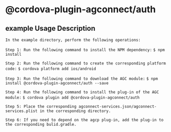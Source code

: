 # @cordova-plugin-agconnect/auth

## example Usage Description

`In the example directory, perform the following operations:`

`Step 1: Run the following command to install the NPM dependency:`
`$ npm install`

`Step 2: Run the following command to create the corresponding platform code:`
`$ cordova platform add ios/android`

`Step 3: Run the following command to download the AGC module:`
`$ npm install @cordova-plugin-agconnect/auth --save`

`Step 4: Run the following command to install the plug-in of the AGC module:`
`$ cordova plugin add @cordova-plugin-agconnect/auth`

`Step 5: Place the corresponding agconnect-services.json/agconnect-services.plist in the corresponding directory.`

`Step 6: If you need to depend on the agcp plug-in, add the plug-in to the corresponding bulid.gradle.`





